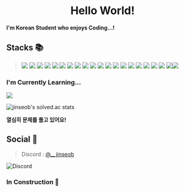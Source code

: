 
<h1 align="center">Hello World!</h1>

  
**I'm Korean Student who enjoys Coding...!**

## Stacks 📚
> <img src="https://img.shields.io/badge/Python-black?style=flat&logo=Python&logoColor=3776AB"/> <img src="https://img.shields.io/badge/Lua-white?style=flat&logo=lua&logoColor=2C2D72"/> <img src="https://img.shields.io/badge/C++-black?style=flat&logo=cplusplus&logoColor=00599C"/> <img src="https://img.shields.io/badge/Javascript-black?style=flat&logo=Javascript&logoColor=F7DF1E"/>
<img src="https://img.shields.io/badge/HTML-black?style=flat&logo=HTML5&logoColor=E34F26"/> <img src="https://img.shields.io/badge/CSS-black?style=flat&logo=CSS3&logoColor=1572B6"/> <img src="https://img.shields.io/badge/Pug-white?style=flat&logo=Pug&logoColor=A86454"/> <img src="https://img.shields.io/badge/React.js-black?style=flat&logo=React&logoColor=61DAFB"/>
<img src="https://img.shields.io/badge/Node.js-black?style=flat&logo=Node.js&logoColor=339933"/>  <img src="https://img.shields.io/badge/ExpressJS-black?style=flat&logo=Express&logoColor=white"/>
<img src="https://img.shields.io/badge/Discord.js-white?style=flat&logo=discord&logoColor=5865F2"/> <img src="https://img.shields.io/badge/npm-black?style=flat&logo=npm&logoColor=CB3837"/> <img src="https://img.shields.io/badge/Webpack-black?style=flat&logo=webpack&logoColor=8DD6F9"/> <img src="https://img.shields.io/badge/Markdown-black?style=flat&logo=markdown&logoColor=white"/> <img src="https://img.shields.io/badge/MongoDB-black?style=flat&logo=mongodb&logoColor=47A248"/> <img src="https://img.shields.io/badge/Firebase-black?style=flat&logo=firebase&logoColor=FFCA28"/>
<img src="https://img.shields.io/badge/VSCode-black?style=flat&logo=visualstudiocode&logoColor=007ACC"/> <img src="https://img.shields.io/badge/Roblox studio-black?style=flat&logo=robloxstudio&logoColor=00A2FF"/> <img src="https://img.shields.io/badge/XCode-black?style=flat&logo=XCode&logoColor=147EFB"/> <img src="https://img.shields.io/badge/Git-black?style=flat&logo=git&logoColor=F05032"/><img src="https://img.shields.io/badge/Figma-black?style=flat&logo=figma&logoColor=F24E1E"/>

### I'm Currently Learning...
<img src="https://img.shields.io/badge/Typescript-black?style=flat&logo=typescript&logoColor=#3178C6"/>

![jinseob's solved.ac stats](https://github-readme-solvedac.hyp3rflow.vercel.app/api/?handle=jinseob)

**열심히 문제를 풀고 있어요!**

## Social 🔔
> Discord : <a href="https://discord.com/users/1112221177256083476">@__jinseob</a>


![Discord](https://discord.c99.nl/widget/theme-1/1112221177256083476.png)

### In Construction 🚧
